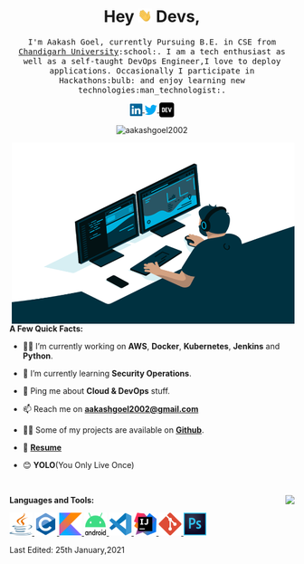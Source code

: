 <h1 align="center">Hey <img src="https://raw.githubusercontent.com/aakashgoel2002/aakashgoel2002/main/assets/hello.gif" width="25px"> Devs,</h1>

<p align="center">
<samp>
    I'm Aakash Goel, currently Pursuing B.E. in CSE from <a href="https://www.cuchd.in/">Chandigarh University</a>:school:. I am a tech enthusiast as well as a self-taught DevOps Engineer,I love to deploy applications. Occasionally I participate in Hackathons:bulb: and enjoy learning new technologies:man_technologist:.
  </samp>
</p>
<p align="center">
<a href="https://www.linkedin.com/in/aakashgoel2002/">
  <img align="center" alt="Aakash's LinkedIN" width="22px" src="https://raw.githubusercontent.com/aakashgoel2002/aakashgoel2002/main/assets/linkedin.svg" />
</a>
<a href="https://twitter.com/aakashgoel2002">
  <img align="center" alt="Aakash's Twitter" width="22px" src="https://raw.githubusercontent.com/aakashgoel2002/aakashgoel2002/main/assets/twitter.svg" />
</a>
<a href="https://dev.to/aakashgoel2002/">
  <img align="center" alt="Aakash's Dev Profile" width="26px" src="https://raw.githubusercontent.com/aakashgoel2002/aakashgoel2002/main/assets/devto.svg" />
</a>
</p>
<p align="center"> <img src="https://komarev.com/ghpvc/?username=aakashgoel2002&label=Profile%20views&color=0e75b6&style=flat" alt="aakashgoel2002" /> 
<p align="right">
    <img align="right" alt="GIF" src="https://github.com/aakashgoel2002/aakashgoel2002/blob/main/assets/code.gif?raw=true" width="500" height="320" />
    </p>
<p align="left">
    
**A Few Quick Facts:**

- 👨‍💻 I’m currently working on **AWS**, **Docker**, **Kubernetes**, **Jenkins** and **Python**.

- 🌱 I’m currently learning **Security Operations**.

- 💬 Ping me about **Cloud & DevOps** stuff.

- 📫 Reach me on **aakashgoel2002@gmail.com**

- 👨‍💻 Some of my projects are available on <a href="https://github.com/aakashgoel2002?tab=repositories">**Github**</a>.

- 📄 <a href="https://drive.google.com/file/d/1__dAaNgT7R284tzPhipaqQ5-_mFYwhcd/view?usp=sharing">**Resume**</a>

- 😊 **YOLO**(You Only Live Once)
<br/>
</p>

<p><img align="right" src="https://github-readme-stats.vercel.app/api/top-langs/?username=aakashgoel2002&layout=compact&theme=gruvbox" /></p>

<p align="left">

**Languages and Tools:**

<a href="https://www.java.com" target="_blank"> <img src="https://raw.githubusercontent.com/aakashgoel2002/aakashgoel2002/main/assets/java.svg" alt="java" width="40" height="40"/> </a>
<a href="https://www.cprogramming.com/" target="_blank"> <img src="https://raw.githubusercontent.com/aakashgoel2002/aakashgoel2002/main/assets/c.svg" alt="c" width="40" height="40"/> </a> 
<a href="https://kotlinlang.org" target="_blank"> <img src="https://raw.githubusercontent.com/aakashgoel2002/aakashgoel2002/main/assets/kotlin.svg" alt="kotlin" width="40" height="40"/> </a> 
<a href="https://developer.android.com/" target="_blank"> <img src="https://raw.githubusercontent.com/aakashgoel2002/aakashgoel2002/main/assets/android.svg" alt="android" width="40" height="40"/> </a> 
<a href="https://code.visualstudio.com/" target="_blank"> <img src="https://raw.githubusercontent.com/aakashgoel2002/aakashgoel2002/main/assets/visualStudioCode.svg" alt="git" width="40" height="40"/> </a>
<a href="https://www.jetbrains.com/idea/" target="_blank"> <img src="https://raw.githubusercontent.com/aakashgoel2002/aakashgoel2002/main/assets/intellijIdea.svg" alt="git" width="40" height="40"/> </a>
<a href="https://git-scm.com/" target="_blank"> <img src="https://raw.githubusercontent.com/aakashgoel2002/aakashgoel2002/main/assets/git.svg" alt="git" width="40" height="40"/> </a>
<a href="https://www.photoshop.com/" target="_blank"> <img src="https://raw.githubusercontent.com/aakashgoel2002/aakashgoel2002/main/assets/photoshop.svg" alt="git" width="40" height="40"/> </a> 
</p>
</p>
<p align="left">
    
    
Last Edited: 25th January,2021
</p>
